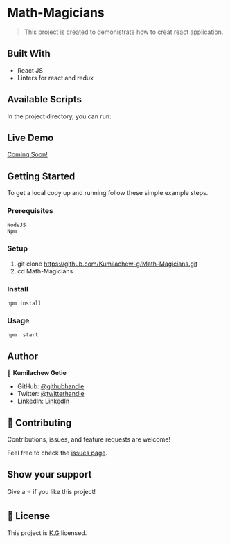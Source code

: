# Math-Magicians

> This project is created to demonistrate how to creat react application.

## Built With

- React JS
- Linters for react and redux

## Available Scripts

In the project directory, you can run:

## Live Demo

[Coming Soon!](https://kumilachew-g.github.io/Math-Magicians/)

## Getting Started

To get a local copy up and running follow these simple example steps.

### Prerequisites

    NodeJS
    Npm

### Setup

1. git clone https://github.com/Kumilachew-g/Math-Magicians.git 
2. cd Math-Magicians

### Install

    npm install

### Usage

    npm  start

## Author

👤 **Kumilachew Getie**

- GitHub: [@githubhandle](https://github.com/Kumilachew-g/)
- Twitter: [@twitterhandle](https://twitter.com/Getie_Haddis)
- LinkedIn: [LinkedIn](https://www.linkedin.com/in/kumilachew-getie-0356bb157/)

## 🤝 Contributing

Contributions, issues, and feature requests are welcome!

Feel free to check the [issues page](https://github.com/Kumilachew-g/Math-Magicians/issues).

## Show your support

Give a ⭐️ if you like this project!

## 📝 License

This project is [K.G](./KG.md) licensed.
